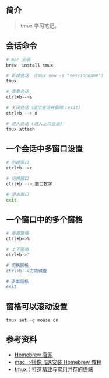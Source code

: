 ## 简介

> tmux 学习笔记。

## 会话命令

```sh
# mac 安装
brew  install tmux

# 新建会话 （tmux new -s "sessionname"）
tmux

# 查看会话
ctrl+b-->s

# 关闭会话（退出会话并删除：exit）
ctrl+b --> d

# 进入会话 (进入上次会话) 
tmux attach
```

## 一个会话中多窗口设置

```sh
# 创建窗口
ctrl+b-->c

# 切换窗口
ctrl+b --> 窗口数字 

# 退出窗口
exit
```

## 一个窗口中的多个窗格

```sh
# 垂直窗格
ctrl+b—>%

# 上下窗格
ctrl+b->"

# 切换窗格
ctrl+b-->方向键盘

# 退出窗格
exit
```

## 窗格可以滚动设置

```text
tmux set -g mouse on
```

## 参考资料

- [Homebrew 官网](https://brew.sh/)
- [mac 下镜像飞速安装 Homebrew 教程](https://zhuanlan.zhihu.com/p/90508170)
- [tmux：打造精致与实用并存的终端](https://segmentfault.com/a/1190000008188987)
